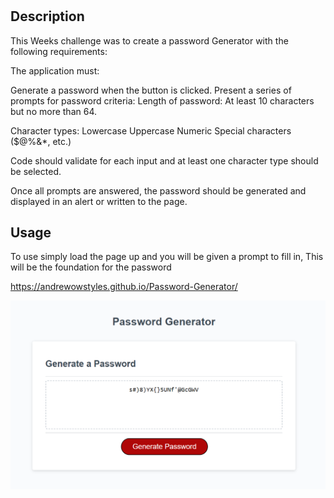 # <Password Generator>

## Description

This Weeks challenge was to create a password Generator with the following requirements: 

The application must:

Generate a password when the button is clicked.
Present a series of prompts for password criteria:
Length of password:
At least 10 characters but no more than 64.

Character types:
Lowercase
Uppercase
Numeric
Special characters ($@%&*, etc.)

Code should validate for each input and at least one character type should be selected.

Once all prompts are answered, the password should be generated and displayed in an alert or written to the page.


## Usage

To use simply load the page up and you will be given a prompt to fill in, This will be the foundation for the password

https://andrewowstyles.github.io/Password-Generator/

![example image](images/example.png)

